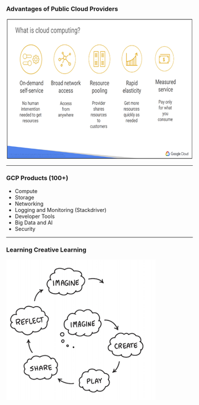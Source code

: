 ### Advantages of Public Cloud Providers

<img src="https://raw.githubusercontent.com/stefanhansatos/gitpitch-template/GCP_Atos_101/assets/image/cloud-advantages.png" alt="What is cloud computing" height="380"/>


---

### GCP Products (100+)

- Compute
- Storage
- Networking
- Logging and Monitoring (Stackdriver)
- Developer Tools
- Big Data and AI
- Security

---

### Learning Creative Learning

<img src="https://raw.githubusercontent.com/stefanhansatos/gitpitch-template/GCP_Atos_101/assets/image/learningCreativeLearning.png" alt="Learning Creative Learning" height="380"/>

